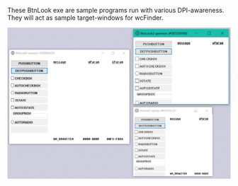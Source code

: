 These BtnLook exe are sample programs run with various DPI-awareness. They will act as sample target-windows for wcFinder.

![The "same" program with different DPI-awareness context on Win10.1909](3-dpi-awareness.png)
